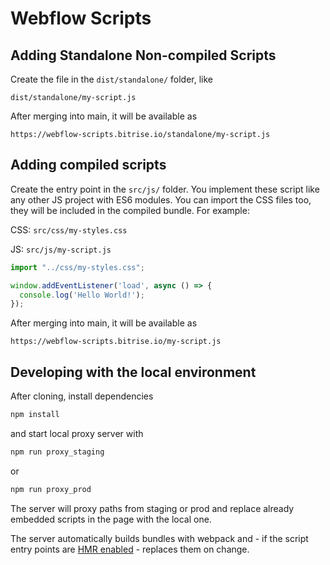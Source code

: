 # Webflow Scripts

## Adding Standalone Non-compiled Scripts

Create the file in the `dist/standalone/` folder, like 

```
dist/standalone/my-script.js
```

After merging into main, it will be available as

```
https://webflow-scripts.bitrise.io/standalone/my-script.js
```

## Adding compiled scripts

Create the entry point in the `src/js/` folder. You implement these script like any other JS project with ES6 modules. You can import the CSS files too, they will be included in the compiled bundle. For example:

CSS: `src/css/my-styles.css`

JS: `src/js/my-script.js`
```javascript
import "../css/my-styles.css";

window.addEventListener('load', async () => {
  console.log('Hello World!');
});
```

After merging into main, it will be available as

```
https://webflow-scripts.bitrise.io/my-script.js
```

## Developing with the local environment

After cloning, install dependencies

```sh
npm install
```

and start local proxy server with

```sh
npm run proxy_staging
```

or 

```sh
npm run proxy_prod
```

The server will proxy paths from staging or prod and replace already embedded scripts in the page with the local one.

The server automatically builds bundles with webpack and - if the script entry points are [HMR enabled](https://webpack.js.org/api/hot-module-replacement) - replaces them on change.
